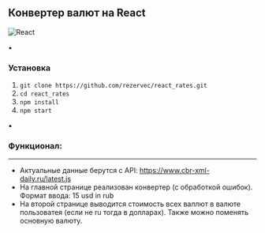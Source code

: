 ## Конвертер валют на React
![React](https://img.shields.io/badge/react-%2320232a.svg?style=for-the-badge&logo=react&logoColor=%2361DAFB)

:black_small_square:

### Установка

1. ```git clone https://github.com/rezervec/react_rates.git```
2. ```cd react_rates```
3. ```npm install```
4. ```npm start```

:black_small_square:

### Функционал:
---
- Актуальные данные берутся с API: https://www.cbr-xml-daily.ru/latest.js
- На главной странице реализован конвертер (с обработкой ошибок). Формат ввода: 15 usd in rub
- На второй странице выводится стоимость всех валлют в валюте пользоватея (если не ru тогда в долларах). Также можно поменять основную валюту.